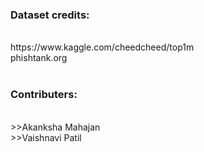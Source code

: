 <h3>Dataset credits:</h3><br>
https://www.kaggle.com/cheedcheed/top1m<br>
phishtank.org<br>
<br>
<h3>Contributers:</h3><br>
>>Akanksha Mahajan<br>
>>Vaishnavi Patil<br>
